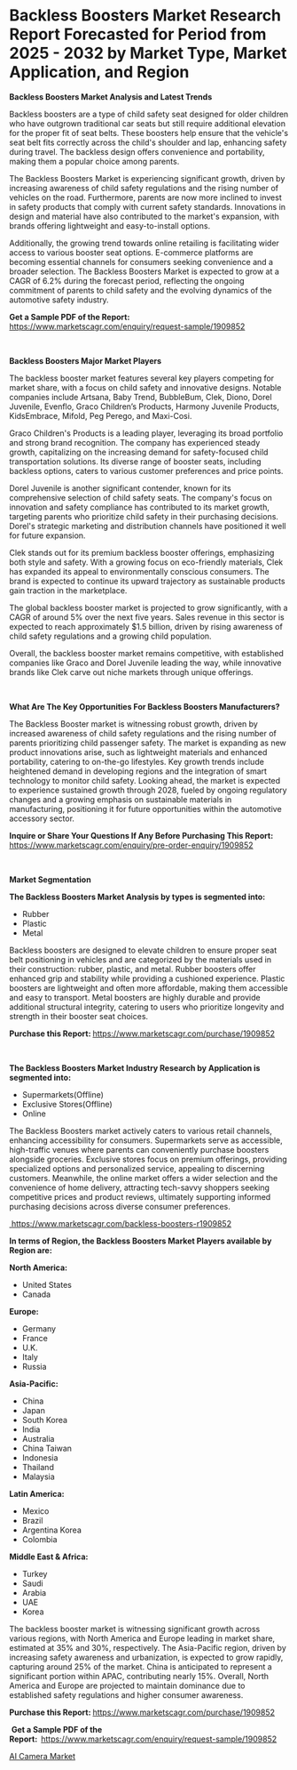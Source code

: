 <p><h1>Backless Boosters Market Research Report Forecasted for Period from 2025 -  2032 by Market Type, Market Application, and Region</h1></p><p><strong>Backless Boosters Market Analysis and Latest Trends</strong></p>
<p><p>Backless boosters are a type of child safety seat designed for older children who have outgrown traditional car seats but still require additional elevation for the proper fit of seat belts. These boosters help ensure that the vehicle's seat belt fits correctly across the child's shoulder and lap, enhancing safety during travel. The backless design offers convenience and portability, making them a popular choice among parents.</p><p>The Backless Boosters Market is experiencing significant growth, driven by increasing awareness of child safety regulations and the rising number of vehicles on the road. Furthermore, parents are now more inclined to invest in safety products that comply with current safety standards. Innovations in design and material have also contributed to the market's expansion, with brands offering lightweight and easy-to-install options.</p><p>Additionally, the growing trend towards online retailing is facilitating wider access to various booster seat options. E-commerce platforms are becoming essential channels for consumers seeking convenience and a broader selection. The Backless Boosters Market is expected to grow at a CAGR of 6.2% during the forecast period, reflecting the ongoing commitment of parents to child safety and the evolving dynamics of the automotive safety industry.</p></p>
<p><strong>Get a Sample PDF of the Report:&nbsp;</strong> <a href="https://www.marketscagr.com/enquiry/request-sample/1909852?utm_campaign=3534&utm_medium=2&utm_source=Github&utm_content=ia&utm_term=05042025&utm_id=backless-boosters">https://www.marketscagr.com/enquiry/request-sample/1909852</a></p>
<p>&nbsp;</p>
<p><strong>Backless Boosters Major Market Players</strong></p>
<p><p>The backless booster market features several key players competing for market share, with a focus on child safety and innovative designs. Notable companies include Artsana, Baby Trend, BubbleBum, Clek, Diono, Dorel Juvenile, Evenflo, Graco Children’s Products, Harmony Juvenile Products, KidsEmbrace, Mifold, Peg Perego, and Maxi-Cosi.</p><p>Graco Children's Products is a leading player, leveraging its broad portfolio and strong brand recognition. The company has experienced steady growth, capitalizing on the increasing demand for safety-focused child transportation solutions. Its diverse range of booster seats, including backless options, caters to various customer preferences and price points.</p><p>Dorel Juvenile is another significant contender, known for its comprehensive selection of child safety seats. The company's focus on innovation and safety compliance has contributed to its market growth, targeting parents who prioritize child safety in their purchasing decisions. Dorel's strategic marketing and distribution channels have positioned it well for future expansion.</p><p>Clek stands out for its premium backless booster offerings, emphasizing both style and safety. With a growing focus on eco-friendly materials, Clek has expanded its appeal to environmentally conscious consumers. The brand is expected to continue its upward trajectory as sustainable products gain traction in the marketplace.</p><p>The global backless booster market is projected to grow significantly, with a CAGR of around 5% over the next five years. Sales revenue in this sector is expected to reach approximately $1.5 billion, driven by rising awareness of child safety regulations and a growing child population.</p><p>Overall, the backless booster market remains competitive, with established companies like Graco and Dorel Juvenile leading the way, while innovative brands like Clek carve out niche markets through unique offerings.</p></p>
<p>&nbsp;</p>
<p><strong>What Are The Key Opportunities For Backless Boosters Manufacturers?</strong></p>
<p><p>The Backless Booster market is witnessing robust growth, driven by increased awareness of child safety regulations and the rising number of parents prioritizing child passenger safety. The market is expanding as new product innovations arise, such as lightweight materials and enhanced portability, catering to on-the-go lifestyles. Key growth trends include heightened demand in developing regions and the integration of smart technology to monitor child safety. Looking ahead, the market is expected to experience sustained growth through 2028, fueled by ongoing regulatory changes and a growing emphasis on sustainable materials in manufacturing, positioning it for future opportunities within the automotive accessory sector.</p></p>
<p><strong>Inquire or Share Your Questions If Any Before Purchasing This Report:</strong> <a href="https://www.marketscagr.com/enquiry/pre-order-enquiry/1909852?utm_campaign=3534&utm_medium=2&utm_source=Github&utm_content=ia&utm_term=05042025&utm_id=backless-boosters">https://www.marketscagr.com/enquiry/pre-order-enquiry/1909852</a></p>
<p>&nbsp;</p>
<p><strong>Market Segmentation</strong></p>
<p><strong>The Backless Boosters Market Analysis by types is segmented into:</strong></p>
<p><ul><li>Rubber</li><li>Plastic</li><li>Metal</li></ul></p>
<p><p>Backless boosters are designed to elevate children to ensure proper seat belt positioning in vehicles and are categorized by the materials used in their construction: rubber, plastic, and metal. Rubber boosters offer enhanced grip and stability while providing a cushioned experience. Plastic boosters are lightweight and often more affordable, making them accessible and easy to transport. Metal boosters are highly durable and provide additional structural integrity, catering to users who prioritize longevity and strength in their booster seat choices.</p></p>
<p><strong>Purchase this Report:&nbsp;</strong><a href="https://www.marketscagr.com/purchase/1909852?utm_campaign=3534&utm_medium=2&utm_source=Github&utm_content=ia&utm_term=05042025&utm_id=backless-boosters">https://www.marketscagr.com/purchase/1909852</a></p>
<p>&nbsp;</p>
<p><strong>The Backless Boosters Market Industry Research by Application is segmented into:</strong></p>
<p><ul><li>Supermarkets(Offline)</li><li>Exclusive Stores(Offline)</li><li>Online</li></ul></p>
<p><p>The Backless Boosters market actively caters to various retail channels, enhancing accessibility for consumers. Supermarkets serve as accessible, high-traffic venues where parents can conveniently purchase boosters alongside groceries. Exclusive stores focus on premium offerings, providing specialized options and personalized service, appealing to discerning customers. Meanwhile, the online market offers a wider selection and the convenience of home delivery, attracting tech-savvy shoppers seeking competitive prices and product reviews, ultimately supporting informed purchasing decisions across diverse consumer preferences.</p></p>
<p><a href="https://www.marketscagr.com/backless-boosters-r1909852?utm_campaign=3534&utm_medium=2&utm_source=Github&utm_content=ia&utm_term=05042025&utm_id=backless-boosters">&nbsp;https://www.marketscagr.com/backless-boosters-r1909852</a></p>
<p><strong>In terms of Region, the Backless Boosters Market Players available by Region are:</strong></p>
<p>
    <p> <strong> North America: </strong>
        <ul>
            <li>United States</li>
            <li>Canada</li>
        </ul>
        </p> 
    <p> <strong> Europe: </strong>
        <ul>
            <li>Germany</li>
            <li>France</li>
            <li>U.K.</li>
            <li>Italy</li>
            <li>Russia</li>
        </ul>
        </p> 
    <p> <strong> Asia-Pacific: </strong>
        <ul>
            <li>China</li>
            <li>Japan</li>
            <li>South Korea</li>
            <li>India</li>
            <li>Australia</li>
            <li>China Taiwan</li>
            <li>Indonesia</li>
            <li>Thailand</li>
            <li>Malaysia</li>
        </ul>
        </p> 
    <p> <strong> Latin America: </strong>
        <ul>
            <li>Mexico</li>
            <li>Brazil</li>
            <li>Argentina Korea</li>
            <li>Colombia</li>
        </ul>
        </p> 
    <p> <strong> Middle East & Africa: </strong>
        <ul>
            <li>Turkey</li>
            <li>Saudi</li>
            <li>Arabia</li>
            <li>UAE</li>
            <li>Korea</li>
        </ul>
    </p>
    </p>
<p><p>The backless booster market is witnessing significant growth across various regions, with North America and Europe leading in market share, estimated at 35% and 30%, respectively. The Asia-Pacific region, driven by increasing safety awareness and urbanization, is expected to grow rapidly, capturing around 25% of the market. China is anticipated to represent a significant portion within APAC, contributing nearly 15%. Overall, North America and Europe are projected to maintain dominance due to established safety regulations and higher consumer awareness.</p></p>
<p><strong>Purchase this Report: </strong><a href="https://www.marketscagr.com/purchase/1909852?utm_campaign=3534&utm_medium=2&utm_source=Github&utm_content=ia&utm_term=05042025&utm_id=backless-boosters">https://www.marketscagr.com/purchase/1909852</a></p>
<p>&nbsp;<strong>Get a Sample PDF of the Report:&nbsp;&nbsp;</strong><a href="https://www.marketscagr.com/enquiry/request-sample/1909852?utm_campaign=3534&utm_medium=2&utm_source=Github&utm_content=ia&utm_term=05042025&utm_id=backless-boosters">https://www.marketscagr.com/enquiry/request-sample/1909852</a></p>
<p><strong></strong></p>
<p><p><a href="https://github.com/siertnamba7u/Market-Research-Report-List-1/blob/main/ai-camera-market.md?utm_campaign=3534&utm_medium=2&utm_source=Github&utm_content=ia&utm_term=05042025&utm_id=backless-boosters">AI Camera Market</a></p></p>